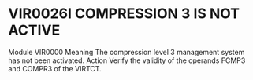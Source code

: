# VIR0026I COMPRESSION 3 IS NOT ACTIVE
Module
    VIR0000
Meaning
    The compression level 3 management system has not been activated.
Action
    Verify the validity of the operands FCMP3 and COMPR3 of the VIRTCT.
